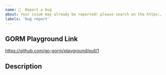 ```yaml
---
name: 🐛  Report a bug
about: Your issue may already be reported! please search on the https://github.com/go-gorm/gorm/issues before creating one 🥳
labels: 'bug report'
---
```


## GORM Playground Link

<!--
Your issue *have to* include a GORM Playground Pull Request Link that can reproduce the bug, refer: https://github.com/go-gorm/playground

Change following URL to your link
-->

https://github.com/go-gorm/playground/pull/1

## Description

<!-- Your use case -->
